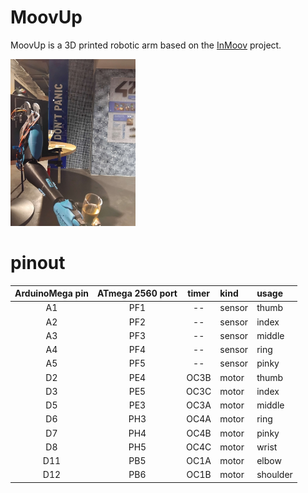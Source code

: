 # MoovUp

MoovUp is a 3D printed robotic arm based on the [InMoov](inmoov.fr) project.

<img src="pictures/party_1.jpg" title= "MoovUp toasting" alt="MoovUp toasting" width="200"/>

# pinout

| ArduinoMega pin | ATmega 2560 port | timer | kind   | usage    |
| :-------------: | :--------------: | :---: | :----- | :------- |
|       A1        |       PF1        |  --   | sensor | thumb    |
|       A2        |       PF2        |  --   | sensor | index    |
|       A3        |       PF3        |  --   | sensor | middle   |
|       A4        |       PF4        |  --   | sensor | ring     |
|       A5        |       PF5        |  --   | sensor | pinky    |
|       D2        |       PE4        | OC3B  | motor  | thumb    |
|       D3        |       PE5        | OC3C  | motor  | index    |
|       D5        |       PE3        | OC3A  | motor  | middle   |
|       D6        |       PH3        | OC4A  | motor  | ring     |
|       D7        |       PH4        | OC4B  | motor  | pinky    |
|       D8        |       PH5        | OC4C  | motor  | wrist    |
|       D11       |       PB5        | OC1A  | motor  | elbow    |
|       D12       |       PB6        | OC1B  | motor  | shoulder |
